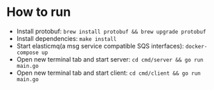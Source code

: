 # How to run
- Install protobuf: `brew install protobuf && brew upgrade protobuf`
- Install dependencies: `make install`
- Start elasticmq(a msg service compatible SQS interfaces): `docker-compose up`
- Open new terminal tab and start server: `cd cmd/server && go run main.go`
- Open new terminal tab and start client: `cd cmd/client && go run main.go`